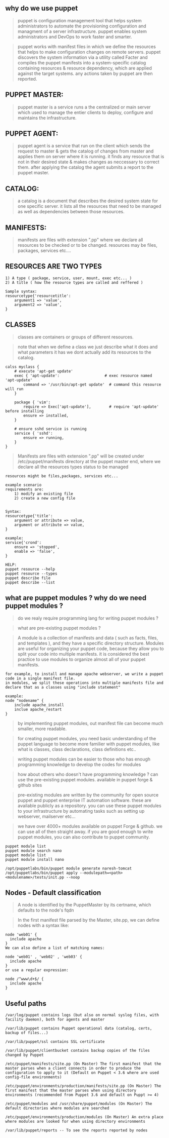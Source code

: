 ## why do we use puppet

> puppet is configuration management tool that helps system administrators to automate the provisioning configuration and managment of a server infrastructure. puppet enables system administrators and DevOps to work faster and smarter. 

> puppet works with manifest files in which we define the resources that helps to make configuration changes on remote servers. puppet discovers the system information via a utility called Facter and compiles the puppet manifests into a system-specific catalog containing resources & resource dependency, which are applied against the target systems. any actions taken by puppet are then reported. 

## PUPPET MASTER:

> puppet master is a service runs a the centralized or main server which used to manage the entier clients to deploy, configure and maintains the infrastructure.

## PUPPET AGENT: 

> puppet agent is a service that run on the client which sends the request to master & gets the catalog of changes from master and applies them on server where it is running. it finds any resource that is not in their desired state & makes changes as neccessary to correct them. after applying the catalog the agent submits a report to the puppet master. 

## CATALOG:

> a catalog is a document that describes the desired system state for one specific server. it lists all the resources that need to be managed as well as dependencies between those resources. 

## MANIFESTS: 

> manifests are files with extension ".pp" where we declare all resources to be checked or to be changed. resources may be files, packages, services etc....

## RESOURCES ARE TWO  TYPES
```
1) A type ( package, service, user, mount, exec etc... )
2) A title ( how the resource types are called and reffered )
```
```
Sample syntax: 
resourcetype{'resourcetitle':
	argument1 => 'value',
	argument2 => 'value',
}
```

## CLASSES

> classes are containers or groups of different resources. 

> note that when we define a class we just describe what it does and what parameters it has we dont actually add its resources to the catalog.

```
calss myclass {
	# execute 'apt-get update'
	exec { 'apt-update':                    # exec resource named 'apt-update'
		command => '/usr/bin/apt-get update'  # command this resource will run
	}

	package { 'vim':
		require => Exec['apt-update'],        # require 'apt-update' before installing
		ensure => installed,
	}
	
	# ensure sshd service is running
	service { 'sshd':
		ensure => running,
	}
}
```


> Manifests are files with extension ".pp" will be created under /etc/puppet/manifests directory at the puppet master end, where we declare all the resources types status to be managed

```
resources might be files,packages, services etc...

example scenario
requirements are: 
	1) modify an existing file
	2) create a new config file


Syntax: 
resourcetype{'title':
	argument or attribute => value,
	argument or attribute => value,
}

example: 
service{'crond':
	ensure => 'stopped',
	enable => 'false',
}
```
```
HELP: 
puppet resource --help
puppet resource --types
puppet describe file
puppet describe --list
```

## what are puppet modules ? why do we need puppet modules ? 

> do we realy require programming lang for writing puppet modules ?

> what are pre-existing puppet modules ?

> A module is a collection of manifests and data ( such as facts, files, and templates ), and they have a specific directory structure. Modules are useful for organizing your puppet code, because they allow you to split your code into multiple manifests. it is considered the best practice to use modules to organize almost all of your puppet manifests. 

```
for example, to install and manage apache webserver, we write a puppet code in a single manifest file. 
in modules, we split these operations into multiple manifests file and declare that as a classes using "include statement"

example:
node "nodename" {
	include apache_install
	inclue apache_restart 
}
```

> by implementing puppet modules, out manifest file can become much smaller, more readable. 

> for creating puppet modules, you need basic understanding of the puppet language to become more familier with puppet modules, like what is classes, class declarations, class definitions etc..

> writing puppet modules can be easier to those who has enough programming knowledge to develop the codes for modules


> how about others who doesn't have programming knowledge ? can use the pre-existing puppet modules. available in puppet forge & github sites

> pre-existing modules are written by the community for open source puppet and puppet enterprise IT automation software. these are available publicly as a repository. you can use these puppet modules to your infrastructure by automating tasks such as setting up webserver, mailserver etc...

> we have over 4000+ modules available on puppet Forge & github. we can use all of then straight away. if you are good enough to write puppet modules, you can also contribute to puppet community. 

```
puppet module list
puppet module search nano
puppet module list
puppet module install nano

/opt/puppetlabs/bin/puppet module generate naresh-tomcat 
/opt/puppetlabs/bin/puppet apply --modulepath=<path> <modulename>/tests/init.pp --noop 
```

## Nodes - Default classification

> A node is identified by the PuppetMaster by its certname, which defaults to the node's fqdn

> In the first manifest file parsed by the Master, site.pp, we can define nodes with a syntax like:

```
node 'web01' {
  include apache
}
We can also define a list of matching names:

node 'web01' , 'web02' , 'web03' {
  include apache
}
or use a regular expression:

node /^www\d+$/ {
  include apache
}

```

## Useful paths

```
/var/log/puppet contains logs (but also on normal syslog files, with facility daemon), both for agents and master

/var/lib/puppet contains Puppet operational data (catalog, certs, backup of files...)

/var/lib/puppet/ssl contains SSL certificate

/var/lib/puppet/clientbucket contains backup copies of the files changed by Puppet

/etc/puppet/manifests/site.pp (On Master) The first manifest that the master parses when a client connects in order to produce the configuration to apply to it (Default on Puppet < 3.6 where are used config-file environments)

/etc/puppet/environments/production/manifests/site.pp (On Master) The first manifest that the master parses when using directory environments (recommended from Puppet 3.6 and default on Puppt >= 4)

/etc/puppet/modules and /usr/share/puppet/modules (On Master) The default directories where modules are searched

/etc/puppet/environments/production/modules (On Master) An extra place where modules are looked for when using directory environments

/var/lib/puppet/reports -- To see the reports reported by nodes
```
